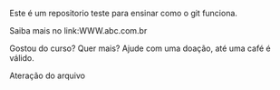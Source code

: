 Este é um repositorio teste para ensinar como o git funciona.

Saiba mais no link:WWW.abc.com.br

Gostou do curso? Quer mais? Ajude com uma doação, até uma café é válido.

Ateração do arquivo